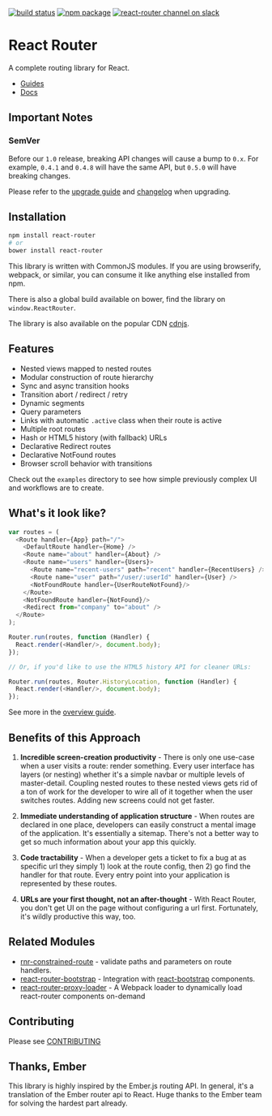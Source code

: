 [![build status](https://img.shields.io/travis/rackt/react-router/0.13.x.svg?style=flat-square)](https://travis-ci.org/rackt/react-router)
[![npm package](https://img.shields.io/npm/v/react-router.svg?style=flat-square)](https://www.npmjs.org/package/react-router)
[![react-router channel on slack](https://img.shields.io/badge/slack-react--router@reactiflux-61DAFB.svg?style=flat-square)](http://www.reactiflux.com)

React Router
============

A complete routing library for React.

* [Guides](/doc/guides)
* [Docs](/doc)

Important Notes
---------------

### SemVer

Before our `1.0` release, breaking API changes will cause a bump to
`0.x`. For example, `0.4.1` and `0.4.8` will have the same API, but
`0.5.0` will have breaking changes.

Please refer to the [upgrade guide](/UPGRADE_GUIDE.md) and
[changelog](/CHANGELOG.md) when upgrading.

Installation
------------

```sh
npm install react-router
# or
bower install react-router
```

This library is written with CommonJS modules. If you are using
browserify, webpack, or similar, you can consume it like anything else
installed from npm.

There is also a global build available on bower, find the library on
`window.ReactRouter`.

The library is also available on the popular CDN [cdnjs](https://cdnjs.com/libraries/react-router).

Features
--------

- Nested views mapped to nested routes
- Modular construction of route hierarchy
- Sync and async transition hooks
- Transition abort / redirect / retry
- Dynamic segments
- Query parameters
- Links with automatic `.active` class when their route is active
- Multiple root routes
- Hash or HTML5 history (with fallback) URLs
- Declarative Redirect routes
- Declarative NotFound routes
- Browser scroll behavior with transitions

Check out the `examples` directory to see how simple previously complex UI
and workflows are to create.

What's it look like?
--------------------

```js
var routes = (
  <Route handler={App} path="/">
    <DefaultRoute handler={Home} />
    <Route name="about" handler={About} />
    <Route name="users" handler={Users}>
      <Route name="recent-users" path="recent" handler={RecentUsers} />
      <Route name="user" path="/user/:userId" handler={User} />
      <NotFoundRoute handler={UserRouteNotFound}/>
    </Route>
    <NotFoundRoute handler={NotFound}/>
    <Redirect from="company" to="about" />
  </Route>
);

Router.run(routes, function (Handler) {
  React.render(<Handler/>, document.body);
});

// Or, if you'd like to use the HTML5 history API for cleaner URLs:

Router.run(routes, Router.HistoryLocation, function (Handler) {
  React.render(<Handler/>, document.body);
});
```

See more in the [overview guide](/docs/guides/overview.md).

Benefits of this Approach
-------------------------

1. **Incredible screen-creation productivity** - There is only one
   use-case when a user visits a route: render something. Every user
   interface has layers (or nesting) whether it's a simple navbar or
   multiple levels of master-detail. Coupling nested routes to these
   nested views gets rid of a ton of work for the developer to wire all
   of it together when the user switches routes. Adding new screens
   could not get faster.

2. **Immediate understanding of application structure** - When routes
   are declared in one place, developers can easily construct a mental
   image of the application. It's essentially a sitemap. There's not a
   better way to get so much information about your app this quickly.

3. **Code tractability** - When a developer gets a ticket to fix a bug
   at as specific url they simply 1) look at the route config, then 2)
   go find the handler for that route. Every entry point into your
   application is represented by these routes.

4. **URLs are your first thought, not an after-thought** - With React
   Router, you don't get UI on the page without configuring a url first.
   Fortunately, it's wildly productive this way, too.

Related Modules
---------------

- [rnr-constrained-route](https://github.com/bjyoungblood/rnr-constrained-route) - validate paths
  and parameters on route handlers.
- [react-router-bootstrap](https://github.com/react-bootstrap/react-router-bootstrap) - Integration with [react-bootstrap](https://github.com/react-bootstrap/react-bootstrap) components.
- [react-router-proxy-loader](https://github.com/odysseyscience/react-router-proxy-loader) - A Webpack loader to dynamically load react-router components on-demand

Contributing
------------

Please see [CONTRIBUTING](CONTRIBUTING.md)

Thanks, Ember
-------------

This library is highly inspired by the Ember.js routing API. In general,
it's a translation of the Ember router api to React. Huge thanks to the
Ember team for solving the hardest part already.
